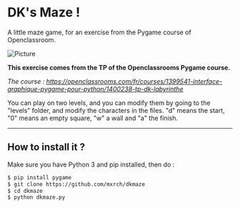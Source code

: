 # DK's Maze !
A little maze game, for an exercise from the Pygame course of Openclassroom.

![Picture](https://i.goopics.net/7RKXN.jpeg)

**This exercise comes from the TP of the Openclassrooms Pygame course.**

*The course : 
https://openclassrooms.com/fr/courses/1399541-interface-graphique-pygame-pour-python/1400238-tp-dk-labyrinthe*


You can play on two levels, and you can modify them by going to the "levels" folder, and modify the characters in the files. "d" means the start, "0" means an empty square, "w" a wall and "a" the finish.

<hr>

## How to install it ?

Make sure you have Python 3 and pip installed, then do :
```sh
$ pip install pygame
$ git clone https://github.com/mxrch/dkmaze
$ cd dkmaze
$ python dkmaze.py
```

